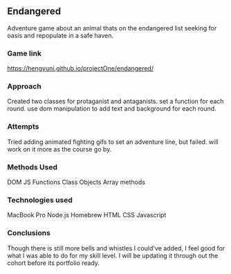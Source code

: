 ## Endangered
Adventure game about an animal thats on the endangered list seeking for oasis and repopulate in a safe haven.

### Game link
https://hengyuni.github.io/projectOne/endangered/

### Approach
Created two classes for protaganist and antaganists. set a function for each round. use dom manipulation to add text and background for each round.

### Attempts
Tried adding animated fighting gifs to set an adventure line, but failed. will work on it more as the course go by.

### Methods Used
DOM
JS Functions
Class
Objects
Array methods

### Technologies used
MacBook Pro
Node.js
Homebrew
HTML
CSS
Javascript

### Conclusions
Though there is still more bells and whistles I could've added, I feel good for what I was able to do for my skill level. I will be updating it through out the cohort before its portfolio ready.


